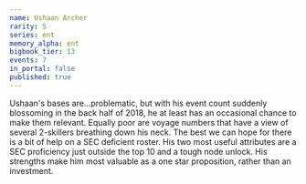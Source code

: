 ```yaml
---
name: Ushaan Archer
rarity: 5
series: ent
memory_alpha: ent
bigbook_tier: 13
events: 7
in_portal: false
published: true
---
```


Ushaan's bases are...problematic, but with his event count suddenly blossoming in the back half of 2018, he at least has an occasional chance to make them relevant. Equally poor are voyage numbers that have a view of several 2-skillers breathing down his neck. The best we can hope for there is a bit of help on a SEC deficient roster. His two most useful attributes are a SEC proficiency just outside the top 10 and a tough node unlock. His strengths make him most valuable as a one star proposition, rather than an investment.
